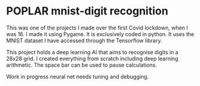 # POPLAR mnist-digit recognition

This was one of the projects I made over the first Covid lockdown, when I was 16. I made it using Pygame. It is exclusively coded in python. It uses the MNIST dataset I have accessed through the Tensorflow library.

This project holds a deep learning AI that aims to recognise digits in a 28x28 grid. I created everything from scratch including deep learning arithmetic. The space bar can be used to pause calculations.

Work in progress neural net needs tuning and debugging.
